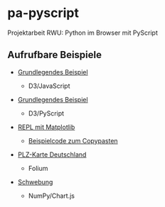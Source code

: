 # pa-pyscript

Projektarbeit RWU: Python im Browser mit PyScript

## Aufrufbare Beispiele

- [Grundlegendes Beispiel](https://checksch.de/pa-pyscript/basic-example/javascript.html)

  - D3/JavaScript

- [Grundlegendes Beispiel](https://checksch.de/pa-pyscript/basic-example/pyscript.html)

  - D3/PyScript

- [REPL mit Matplotlib](https://checksch.de/pa-pyscript/repl/repl.html)

  - [Beispielcode zum Copypasten](https://raw.githubusercontent.com/marvinscham/pa-pyscript/main/repl/matplotlib-example.py)

- [PLZ-Karte Deutschland](https://checksch.de/pa-pyscript/map/map.html)

  - Folium

- [Schwebung](https://checksch.de/pa-pyscript/wave/wave.html)

  - NumPy/Chart.js
